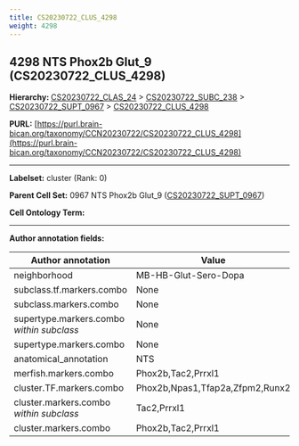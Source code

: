 ```yaml
---
title: CS20230722_CLUS_4298
weight: 4298
---
```

## 4298 NTS Phox2b Glut_9 (CS20230722_CLUS_4298)
<b>Hierarchy: </b>
[CS20230722_CLAS_24](../CS20230722_CLAS_24) >
[CS20230722_SUBC_238](../CS20230722_SUBC_238) >
[CS20230722_SUPT_0967](../CS20230722_SUPT_0967) >
[CS20230722_CLUS_4298](../CS20230722_CLUS_4298)

**PURL:** [https://purl.brain-bican.org/taxonomy/CCN20230722/CS20230722_CLUS_4298](https://purl.brain-bican.org/taxonomy/CCN20230722/CS20230722_CLUS_4298)

---


**Labelset:** cluster (Rank: 0)

**Parent Cell Set:** 0967 NTS Phox2b Glut_9 ([CS20230722_SUPT_0967](../CS20230722_SUPT_0967))



**Cell Ontology Term:** 

[MARKER GENES.]: #


---

[TRANSFERRED ANNOTATIONS.]: #


[AUTHOR ANNOTATION FIELDS.]: #


**Author annotation fields:**

| Author annotation | Value |
|-------------------|-------|
|neighborhood|MB-HB-Glut-Sero-Dopa|
|subclass.tf.markers.combo|None|
|subclass.markers.combo|None|
|supertype.markers.combo _within subclass_|None|
|supertype.markers.combo|None|
|anatomical_annotation|NTS|
|merfish.markers.combo|Phox2b,Tac2,Prrxl1|
|cluster.TF.markers.combo|Phox2b,Npas1,Tfap2a,Zfpm2,Runx2|
|cluster.markers.combo _within subclass_|Tac2,Prrxl1|
|cluster.markers.combo|Phox2b,Tac2,Prrxl1|
